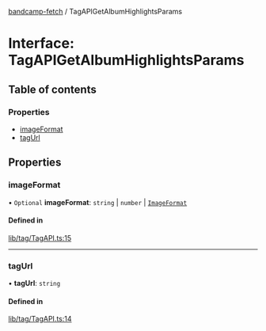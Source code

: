 [bandcamp-fetch](../README.md) / TagAPIGetAlbumHighlightsParams

# Interface: TagAPIGetAlbumHighlightsParams

## Table of contents

### Properties

- [imageFormat](TagAPIGetAlbumHighlightsParams.md#imageformat)
- [tagUrl](TagAPIGetAlbumHighlightsParams.md#tagurl)

## Properties

### imageFormat

• `Optional` **imageFormat**: `string` \| `number` \| [`ImageFormat`](ImageFormat.md)

#### Defined in

[lib/tag/TagAPI.ts:15](https://github.com/patrickkfkan/bandcamp-fetch/blob/7815c68/src/lib/tag/TagAPI.ts#L15)

___

### tagUrl

• **tagUrl**: `string`

#### Defined in

[lib/tag/TagAPI.ts:14](https://github.com/patrickkfkan/bandcamp-fetch/blob/7815c68/src/lib/tag/TagAPI.ts#L14)
